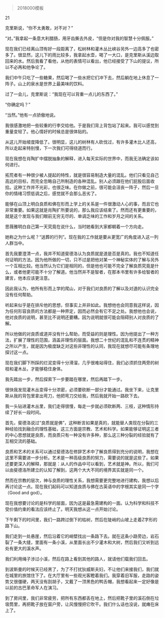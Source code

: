# 
> 2018000模板



21

克里斯说，“你不太勇敢，对不对？”

“对。”我拿起一条意大利腊肠，用牙齿撕去外皮，“但是你对我的智慧十分佩服。”

现在我们已经离山顶有好一段距离了，松树林和灌木丛比峡谷另外一边高多了也密多了。很显然，这儿下的雨比较多，我拿起水壶，喝了一大口，是克里斯从溪边取回来的水。然后我看了看他，从他的表情可以看出，他已经接受了下山的提议，所以不必再和他争论了。

我们中午只吃了一些糖果，然后喝了一些水把它们冲下去，然后躺在地上休息了一阵子。山上的泉水是世界上最美味的饮料。

过了一会儿，克里斯说：“我现在可以背重一点儿的东西了。”

“你确定吗？”

“当然。”他有一点骄傲地说。

我很感激地把一些较重的行李交给他。于是我们背上背包站了起来。我可以感觉到重量变轻了。他心情好的时候总是很体贴的。

从这儿开始坡度降低了。很明显，这儿的树林有人砍伐过，有许多灌木比人还高，所以走起来特别慢，下一次我们可得绕道而行。

现在我想在肖陶扩中摆脱抽象的解释，进入每天实际的世界中，而我无法确定该如何进行。

拓荒者有一种很少被人提起的特性，就是很容易制造大量的混乱。他们只看见自己高远的目标，而完全忽略自己所制造的各种混乱。别人必须跟在他们屁股后面收拾。这种工作并不光彩，也很乏味。在你做之前，很可能会沮丧一阵子，然后一旦你的情绪习惯低调之后，感觉就不会那么恶劣了。

能够在山顶上明白良质和佛在形而上学上的关系是一件很激动人心的事，而且它也非常重要。如果这就是肖陶扩所要说的，那么我应该结束了。然而还有更重要的，就是这个发现与我们眼前无穷无尽的、单调乏味的工作和岁月之间的关系。

思薇雅明白自己第一天究竟在说什么，当时她看到大家都朝着一个方向走。

她称之为什么呢？“送葬的行列”。现在我的工作就是要从更宽广的角度进入这一列人群当中。

首先我要澄清一点，我并不知道斐德洛认为良质就是道是否是真的。我也不知道任何证明的方法。因为他所做的一切，只不过是把他对某一个神秘实体的了解与另外一个互相比较。他当然认为它们是相同的，但是他也可能不完全了解良质究竟是什么，或者他更可能不十分了解道。他当然并不是智者，在那本书里有许多给智者的建言，他本应该更注意。

因此我认为，他所有形而上学的爬山，对于我们对良质的了解以及对道的认识完全没有任何帮助。

听起来似乎是在排斥他的思想，但事实上并非如此。我想他也会同意我这样说，因为任何形容良质的方法都是一种界定，因而必然会有它不足之处。我想他也会说，他对良质的说明，甚至比不说明还要糟。因为说明就很可能会阻碍别人对良质的了解。

所以他做的对良质或道并没有什么帮助，而受益的则是理性。因为他提出了一种方法，扩展了理性的范围，涵盖非理性的层面。我想二十世纪的混乱和不连贯的精神之所以产生，就是因为极度缺乏对这些非理性的认同，我现在就想尽可能有条理地探讨这一点。

现在我们脚下所踩的烂泥变得十分滑溜，几乎很难站得住，我们必须抓住两旁的树枝和灌木丛，才能够稳住身体。

我先踏出一步，然后探索下一步要踏在哪里，然后再踏下一步。

很快我发现灌木丛变得十分浓密，必须要砍断一部分才能通过。我坐下来，让克里斯从我的背包里拿出弯刀，他把弯刀交给我，然后我就开始一路砍下去。

我一头钻进灌木丛里，我们走得很慢，每走一步就必须砍断两、三枝，这种情形持续了好长一段时间。

首先，斐德洛说过“良质就是佛”，这种断言如果是真的，就能替人类现在分裂的三种经验找到融合的理性基础，这三方面是宗教、艺术和科学。如果能够证明这三者的中心思想就是良质，而良质只有一种没有许多种，那么这三种分裂的经验就有了互相交流的基础。

良质和艺术的关系可以通过斐德洛在修辞艺术中了解良质得到充分的说明，我想在这里不需要进一步分析。艺术是一种高级良质的努力，需要说的就是这些了。如果还要更深入的解释，那就是：从人的作品中可以看到，艺术就是神。所以，我们可以由斐德洛所建立的认知了解到，这两个大大不同的境界其实就是同一个。

然而在宗教的层次，神与良质的理性关系，我想需要更完整地进行建构，我想以后再讨论这一点。现在我们起码可以知道良质与佛在古英语中的字根其实是同一个字（Good and god）。

现在我想要讨论的是科学的层面，因为这是最急需建构的一面。认为科学和科技不受价值约束的看法应该终止了。明天我想从这一点开始讨论。

下午剩下的时间里，我们一路跨过倒下的枯树，然后在陡峭的山坡上走着Z字形的路下山。

我们走到一处悬崖，然后沿着它的峭壁找出一条路下去。就在这条小路旁边，岩石裂了一条大缝，里面有一条小溪，从里面长出不少灌木和大树，然后我们又听到远处有更大的溪水声。

我们利用绳子涉过小溪，然后在路上看到其他的路人，就请他们载我们回去。

到波斯曼的时候天已经黑了，为了不打扰狄威斯夫妇，不让他们来接我们，我们就在城里的旅馆住下了。在大厅里有一些观光客瞪着我们。我穿着旧军服，走路的姿势又很僵硬，两天没有刮胡子，又戴了一顶黑色的鸭舌帽，我想看起来一定好像是以前的古巴革命军人在演习。

到了房间里，我们非常疲劳，把所有东西都丢在地上，然后把靴子里的溪石倒在垃圾筒里，再把靴子放在窗户旁，让风慢慢把它吹干。我们什么话也没说，就瘫在床上了。


